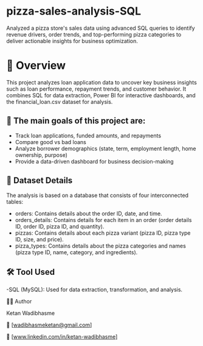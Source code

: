 # pizza-sales-analysis-SQL
Analyzed a pizza store's sales data using advanced SQL queries to identify revenue drivers, order trends, and top-performing pizza categories to deliver actionable insights for business optimization.

# 📌 Overview

This project analyzes loan application data to uncover key business insights such as loan performance, repayment trends, and customer behavior. It combines SQL for data extraction, Power BI for interactive dashboards, and the financial_loan.csv dataset for analysis.

## 🚀 The main goals of this project are:

- Track loan applications, funded amounts, and repayments
- Compare good vs bad loans
- Analyze borrower demographics (state, term, employment length, home ownership, purpose)
- Provide a data-driven dashboard for business decision-making

## 📂 Dataset Details
The analysis is based on a database that consists of four interconnected tables:

- orders: Contains details about the order ID, date, and time.
- orders_details: Contains details for each item in an order (order details ID, order ID, pizza ID, and quantity).
- pizzas: Contains details about each pizza variant (pizza ID, pizza type ID, size, and price).
- pizza_types: Contains details about the pizza categories and names (pizza type ID, name, category, and ingredients).

## 🛠️ Tool Used

-SQL (MySQL): Used for data extraction, transformation, and analysis.

👨‍💻 Author

Ketan Wadibhasme

📧 [wadibhasmeketan@gmail.com]

🔗 [www.linkedin.com/in/ketan-wadibhasme]




